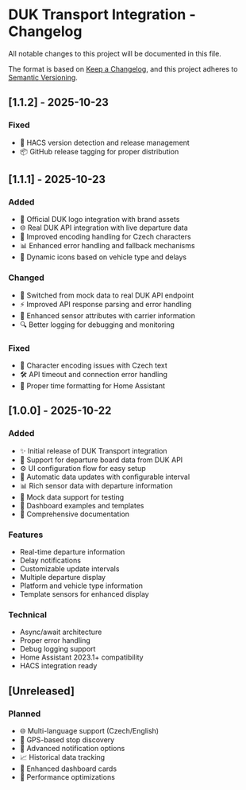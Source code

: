 # DUK Transport Integration - Changelog

All notable changes to this project will be documented in this file.

The format is based on [Keep a Changelog](https://keepachangelog.com/en/1.0.0/),
and this project adheres to [Semantic Versioning](https://semver.org/spec/v2.0.0.html).

## [1.1.2] - 2025-10-23

### Fixed
- 🔄 HACS version detection and release management
- 📦 GitHub release tagging for proper distribution

## [1.1.1] - 2025-10-23

### Added
- 🎨 Official DUK logo integration with brand assets
- 🌐 Real DUK API integration with live departure data
- 🔧 Improved encoding handling for Czech characters
- 📊 Enhanced error handling and fallback mechanisms
- 🚌 Dynamic icons based on vehicle type and delays

### Changed
- 🔄 Switched from mock data to real DUK API endpoint
- ⚡ Improved API response parsing and error handling
- 🎯 Enhanced sensor attributes with carrier information
- 🔍 Better logging for debugging and monitoring

### Fixed
- 🐛 Character encoding issues with Czech text
- 🛠️ API timeout and connection error handling
- 📝 Proper time formatting for Home Assistant

## [1.0.0] - 2025-10-22

### Added
- ✨ Initial release of DUK Transport integration
- 🚌 Support for departure board data from DUK API
- ⚙️ UI configuration flow for easy setup
- 🔄 Automatic data updates with configurable interval
- 📊 Rich sensor data with departure information
- 🧪 Mock data support for testing
- 📱 Dashboard examples and templates
- 📖 Comprehensive documentation

### Features
- Real-time departure information
- Delay notifications
- Customizable update intervals
- Multiple departure display
- Platform and vehicle type information
- Template sensors for enhanced display

### Technical
- Async/await architecture
- Proper error handling
- Debug logging support
- Home Assistant 2023.1+ compatibility
- HACS integration ready

## [Unreleased]

### Planned
- 🌐 Multi-language support (Czech/English)
- 📍 GPS-based stop discovery
- 🔔 Advanced notification options
- 📈 Historical data tracking
- 🎨 Enhanced dashboard cards
- 🚀 Performance optimizations